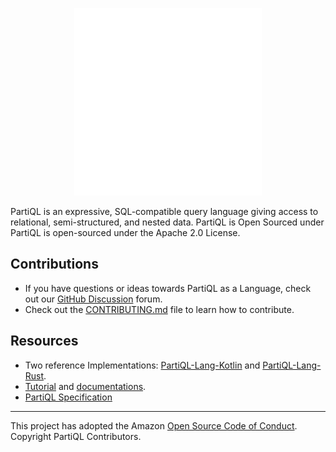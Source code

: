 <p align="center">
    <picture>
        <source media="(prefers-color-scheme: dark)" srcset="PartiQL_Logo_Dark.svg">
        <source media="(prefers-color-scheme: light)" srcset="PartiQL_Logo_Light.svg">
        <img src="PartiQL_Logo_Dark.svg" alt="PartiQL Logo" width="300" height="300">
    </picture>
</p>


PartiQL is an expressive, SQL-compatible query language giving access to relational, semi-structured, and nested data. PartiQL is Open Sourced under PartiQL is open-sourced under the Apache 2.0 License. 

## Contributions

* If you have questions or ideas towards PartiQL as a Language, check out our [GitHub Discussion](https://github.com/orgs/partiql/discussions) forum.
* Check out the [CONTRIBUTING.md](../CONTRIBUTING.md) file to learn how to contribute.

## Resources
- Two reference Implementations:  [PartiQL-Lang-Kotlin](https://github.com/partiql/partiql-lang-kotlin) and [PartiQL-Lang-Rust](https://github.com/partiql/partiql-lang-rust). 
- [Tutorial](https://partiql.org/tutorial.html) and [documentations](https://partiql.org/dql/overview.html). 
- [PartiQL Specification](https://partiql.org/assets/PartiQL-Specification.pdf)

---

This project has adopted the Amazon [Open Source Code of Conduct](../CODE_OF_CONDUCT.md). Copyright PartiQL Contributors.
